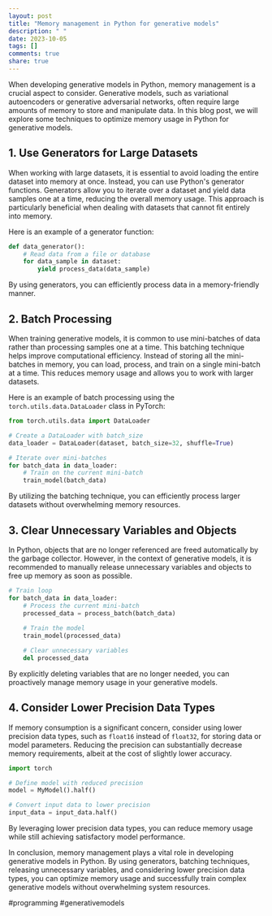 ```yaml
---
layout: post
title: "Memory management in Python for generative models"
description: " "
date: 2023-10-05
tags: []
comments: true
share: true
---
```


When developing generative models in Python, memory management is a crucial aspect to consider. Generative models, such as variational autoencoders or generative adversarial networks, often require large amounts of memory to store and manipulate data. In this blog post, we will explore some techniques to optimize memory usage in Python for generative models.

## 1. Use Generators for Large Datasets
When working with large datasets, it is essential to avoid loading the entire dataset into memory at once. Instead, you can use Python's generator functions. Generators allow you to iterate over a dataset and yield data samples one at a time, reducing the overall memory usage. This approach is particularly beneficial when dealing with datasets that cannot fit entirely into memory.

Here is an example of a generator function:

```python
def data_generator():
    # Read data from a file or database
    for data_sample in dataset:
        yield process_data(data_sample)
```

By using generators, you can efficiently process data in a memory-friendly manner.

## 2. Batch Processing
When training generative models, it is common to use mini-batches of data rather than processing samples one at a time. This batching technique helps improve computational efficiency. Instead of storing all the mini-batches in memory, you can load, process, and train on a single mini-batch at a time. This reduces memory usage and allows you to work with larger datasets.

Here is an example of batch processing using the `torch.utils.data.DataLoader` class in PyTorch:

```python
from torch.utils.data import DataLoader

# Create a DataLoader with batch_size
data_loader = DataLoader(dataset, batch_size=32, shuffle=True)

# Iterate over mini-batches
for batch_data in data_loader:
    # Train on the current mini-batch
    train_model(batch_data)
```

By utilizing the batching technique, you can efficiently process larger datasets without overwhelming memory resources.

## 3. Clear Unnecessary Variables and Objects
In Python, objects that are no longer referenced are freed automatically by the garbage collector. However, in the context of generative models, it is recommended to manually release unnecessary variables and objects to free up memory as soon as possible.

```python
# Train loop
for batch_data in data_loader:
    # Process the current mini-batch
    processed_data = process_batch(batch_data)
    
    # Train the model
    train_model(processed_data)

    # Clear unnecessary variables
    del processed_data
```

By explicitly deleting variables that are no longer needed, you can proactively manage memory usage in your generative models.

## 4. Consider Lower Precision Data Types
If memory consumption is a significant concern, consider using lower precision data types, such as `float16` instead of `float32`, for storing data or model parameters. Reducing the precision can substantially decrease memory requirements, albeit at the cost of slightly lower accuracy.

```python
import torch

# Define model with reduced precision
model = MyModel().half()

# Convert input data to lower precision
input_data = input_data.half()
```

By leveraging lower precision data types, you can reduce memory usage while still achieving satisfactory model performance.

In conclusion, memory management plays a vital role in developing generative models in Python. By using generators, batching techniques, releasing unnecessary variables, and considering lower precision data types, you can optimize memory usage and successfully train complex generative models without overwhelming system resources.

#programming #generativemodels